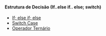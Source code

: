 #### Estrutura de Decisão (If..else if.. else;    switch)

- [If;  else if;  else](if.md)
- [Switch Case](switch.md)
- [Operador Ternário](ternario.md)